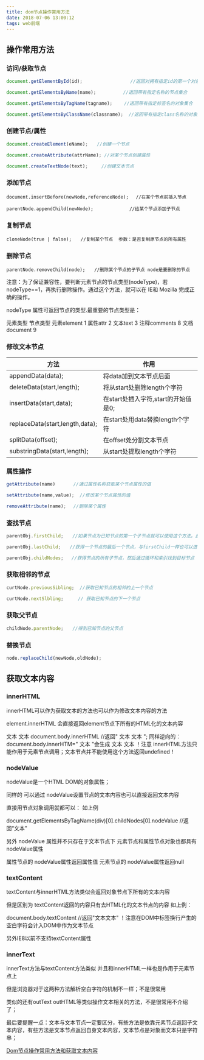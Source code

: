 ```yaml
---
title: dom节点操作常用方法
date: 2018-07-06 13:00:12
tags: web前端
---
```


## 操作常用方法

### 访问/获取节点

```javascript
document.getElementById(id);　　　　　　　　 　　//返回对拥有指定id的第一个对象进行访问

document.getElementsByName(name);　　　　　　//返回带有指定名称的节点集合　　 注意拼写:Elements

document.getElementsByTagName(tagname); 　　//返回带有指定标签名的对象集合　  注意拼写：Elements

document.getElementsByClassName(classname);  //返回带有指定class名称的对象集合 注意拼写：Elements
```

### 创建节点/属性

```javascript
document.createElement(eName);　　//创建一个节点

document.createAttribute(attrName); //对某个节点创建属性

document.createTextNode(text);　　　//创建文本节点
```

### 添加节点

```
document.insertBefore(newNode,referenceNode);　 //在某个节点前插入节点

parentNode.appendChild(newNode);　　　　　　　　//给某个节点添加子节点
```

### 复制节点

```
cloneNode(true | false);　　//复制某个节点  参数：是否复制原节点的所有属性
```

### 删除节点

```
parentNode.removeChild(node);　　//删除某个节点的子节点 node是要删除的节点
```

注意：为了保证兼容性，要判断元素节点的节点类型(nodeType)，若nodeType==1，再执行删除操作。通过这个方法，就可以在 IE和 Mozilla 完成正确的操作。

nodeType 属性可返回节点的类型.最重要的节点类型是：

元素类型    节点类型
元素element   1
属性attr  2
文本text  3
注释comments  8
文档document  9

### 修改文本节点


|               方法              |                 作用                |
|---------------------------------|-------------------------------------|
| appendData(data);               | 将data加到文本节点后面               |
| deleteData(start,length);       | 将从start处删除length个字符         |
| insertData(start,data);         | 在start处插入字符,start的开始值是0; |
| replaceData(start,length,data); | 在start处用data替换length个字符     |
| splitData(offset);              | 在offset处分割文本节点              |
| substringData(start,length);    | 从start处提取length个字符           |

### 属性操作

```javascript
getAttribute(name)　　　　//通过属性名称获取某个节点属性的值

setAttribute(name,value);  //修改某个节点属性的值

removeAttribute(name);　 //删除某个属性
```

### 查找节点

```javascript
parentObj.firstChild;　　//如果节点为已知节点的第一个子节点就可以使用这个方法。此方法可以递归进行使用 parentObj.firstChild.firstChild.....

parentObj.lastChild;　　//获得一个节点的最后一个节点，与firstChild一样也可以进行递归使用 parentObj.lastChild.lastChild.....

parentObj.childNodes;   //获得节点的所有子节点，然后通过循环和索引找到目标节点
```

### 获取相邻的节点

```javascript
curtNode.previousSibling;  //获取已知节点的相邻的上一个节点

curtNode.nextSlbling;　　  // 获取已知节点的下一个节点
```

### 获取父节点

```javascript
childNode.parentNode;　　//得到已知节点的父节点
```

### 替换节点

```javascript
node.replaceChild(newNode,oldNode);
```

## 获取文本内容

### innerHTML

innerHTML可以作为获取文本的方法也可以作为修改文本内容的方法

element.innerHTML 会直接返回element节点下所有的HTML化的文本内容

文本
文本
document.body.innerHTML //返回"
文本
文本
"; 同样逆向的： document.body.innerHTM="
文本
"会生成
文本
文本
！注意 innerHTML方法只能作用于元素节点调用；文本节点并不能使用这个方法返回undefined！

### nodeValue

nodeValue是一个HTML DOM的对象属性；

同样的 可以通过 nodeValue设置节点的文本内容也可以直接返回文本内容

直接用节点对象调用就都可以： 如上例

document.getElementsByTagName(div)[0].childNodes[0].nodeValue //返回“文本”

另外 nodeValue 属性并不只存在于文本节点下  元素节点和属性节点对象也都具有nodeValue属性

属性节点的 nodeValue属性返回属性值
元素节点的 nodeValue属性返回null

### textContent

textContent与innerHTML方法类似会返回对象节点下所有的文本内容

但是区别为 textContent返回的内容只有去HTML化的文本节点的内容 如上例：

document.body.textContent //返回"文本文本" ！注意在DOM中标签换行产生的空白字符会计入DOM中作为文本节点

另外IE8以前不支持textContent属性

### innerText

innerText方法与textContent方法类似 并且和innerHTML一样也是作用于元素节点上

但是浏览器对于这两种方法解析空白字符的机制不一样；不是很常用

类似的还有outText outHTML等类似操作文本相关的方法，不是很常用不介绍了；

最后要提醒一点：文本与文本节点一定要区分，有些方法是依靠元素节点返回子文本内容，有些方法是文本节点返回自身文本内容，文本节点是对象而文本只是字符串；

[Dom节点操作常用方法和获取文本内容](https://www.geekjc.com/post/593dff80b5a730309bc0a31d)
